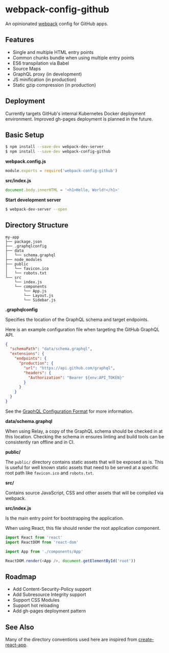 # webpack-config-github

An opinionated [webpack](https://webpack.js.org/) config for GitHub apps.

## Features

* Single and multiple HTML entry points
* Common chunks bundle when using multiple entry points
* ES6 transpilation via Babel
* Source Maps
* GraphQL proxy (in development)
* JS minification (in production)
* Static gzip compression (in production)

## Deployment

Currently targets GitHub's internal Kubernetes Docker deployment environment. Improved gh-pages deployment is planned in
the future.

## Basic Setup

```sh
$ npm install --save-dev webpack-dev-server
$ npm install --save-dev webpack-config-github
```

**webpack.config.js**

```js
module.exports = require('webpack-config-github')
```

**src/index.js**

```js
document.body.innerHTML = '<h1>Hello, World!</h1>'
```

**Start development server**

```sh
$ webpack-dev-server --open
```

## Directory Structure

```
my-app
├── package.json
├── .graphqlconfig
├── data
│   └── schema.graphql
├── node_modules
├── public
│   └── favicon.ico
│   └── robots.txt
└── src
    └── index.js
    └── components
        └── App.js
        └── Layout.js
        └── Sidebar.js
```

**.graphqlconfig**

Specifies the location of the GraphQL schema and target endpoints.

Here is an example configuration file when targeting the GitHub GraphQL API.

```json
{
  "schemaPath": "data/schema.graphql",
  "extensions": {
    "endpoints": {
      "production": {
        "url": "https://api.github.com/graphql",
        "headers": {
          "Authorization": "Bearer ${env:API_TOKEN}"
        }
      }
    }
  }
}
```

See the [GraphQL Configuration Format](https://github.com/graphcool/graphql-config/blob/master/specification.md) for
more information.

**data/schema.graphql**

When using Relay, a copy of the GraphQL schema should be checked in at this location. Checking the schema in ensures
linting and build tools can be consistently ran offline and in CI.

**public/**

The `public/` directory contains static assets that will be exposed as is. This is useful for well known static assets
that need to be served at a specific root path like `favicon.ico` and `robots.txt`.

**src/**

Contains source JavaScript, CSS and other assets that will be compiled via webpack.

**src/index.js**

Is the main entry point for bootstrapping the application.

When using React, this file should render the root application component.

```js
import React from 'react'
import ReactDOM from 'react-dom'

import App from './components/App'

ReactDOM.render(<App />, document.getElementById('root'))
```

## Roadmap

* Add Content-Security-Policy support
* Add Subresource Integrity support
* Support CSS Modules
* Support hot reloading
* Add gh-pages deployment pattern

## See Also

Many of the directory conventions used here are inspired from
[create-react-app](https://github.com/facebookincubator/create-react-app).
